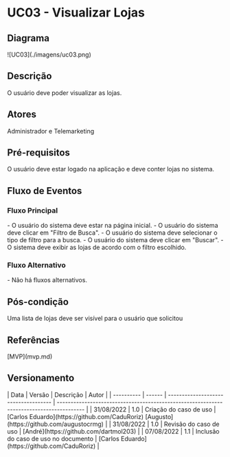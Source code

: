 <h1> UC03 - Visualizar Lojas </h1>

<h2><strong>Diagrama</strong></h2>
![UC03](./imagens/uc03.png)

<h2><strong>Descrição</strong></h2>
O usuário deve poder visualizar as lojas.

<h2><strong>Atores</strong></h2>
Administrador e Telemarketing

<h2><strong>Pré-requisitos</strong></h2>
O usuário deve estar logado na aplicação e deve conter lojas no sistema. 

<h2><strong>Fluxo de Eventos</strong></h2>
<h3>Fluxo Principal</h3>
- O usuário do sistema deve estar na página inicial.
- O usuário do sistema deve clicar em "Filtro de Busca".
- O usuário do sistema deve selecionar o tipo de filtro para a busca.
- O usuário do sistema deve clicar em "Buscar".
- O sistema deve exibir as lojas de acordo com o filtro escolhido.

<h3>Fluxo Alternativo</h3>
- Não há fluxos alternativos.

<h2><strong>Pós-condição</strong></h2>
Uma lista de lojas deve ser visível para o usuário que solicitou
<h2><strong>Referências</strong></h2>
[MVP](mvp.md)
<h2><strong>Versionamento</strong></h2>
| Data       | Versão | Descrição                            | Autor                                                                                    |
| ---------- | ------ | ------------------------------------ | ---------------------------------------------------------------------------------------- |
| 31/08/2022 | 1.0    | Criação do caso de uso               | [Carlos Eduardo](https://github.com/CaduRoriz) [Augusto](https://github.com/augustocrmg) |
| 31/08/2022 | 1.0    | Revisão do caso de uso               | [André](https://github.com/dartmol203)                                                   |
| 07/08/2022 | 1.1    | Inclusão do caso de uso no documento | [Carlos Eduardo](https://github.com/CaduRoriz)                                           |
